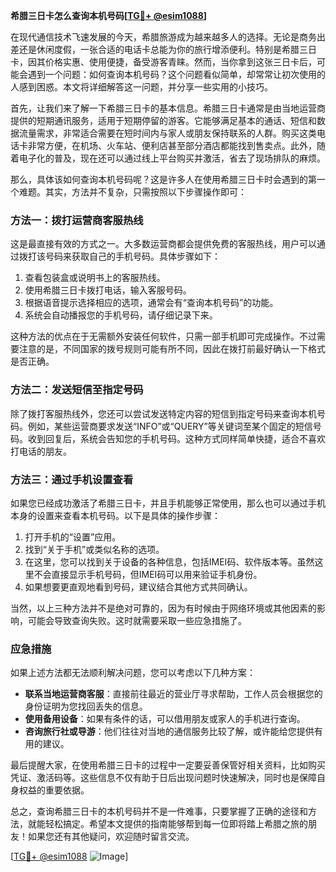 **希腊三日卡怎么查询本机号码[[TG💪+ @esim1088](https://t.me/s/esim1088)]**

在现代通信技术飞速发展的今天，希腊旅游成为越来越多人的选择。无论是商务出差还是休闲度假，一张合适的电话卡总能为你的旅行增添便利。特别是希腊三日卡，因其价格实惠、使用便捷，备受游客青睐。然而，当你拿到这张三日卡后，可能会遇到一个问题：如何查询本机号码？这个问题看似简单，却常常让初次使用的人感到困惑。本文将详细解答这一问题，并分享一些实用的小技巧。

首先，让我们来了解一下希腊三日卡的基本信息。希腊三日卡通常是由当地运营商提供的短期通讯服务，适用于短期停留的游客。它能够满足基本的通话、短信和数据流量需求，非常适合需要在短时间内与家人或朋友保持联系的人群。购买这类电话卡非常方便，在机场、火车站、便利店甚至部分酒店都能找到售卖点。此外，随着电子化的普及，现在还可以通过线上平台购买并激活，省去了现场排队的麻烦。

那么，具体该如何查询本机号码呢？这是许多人在使用希腊三日卡时会遇到的第一个难题。其实，方法并不复杂，只需按照以下步骤操作即可：

### 方法一：拨打运营商客服热线
这是最直接有效的方式之一。大多数运营商都会提供免费的客服热线，用户可以通过拨打该号码来获取自己的手机号码。具体步骤如下：
1. 查看包装盒或说明书上的客服热线。
2. 使用希腊三日卡拨打电话，输入客服号码。
3. 根据语音提示选择相应的选项，通常会有“查询本机号码”的功能。
4. 系统会自动播报您的手机号码，请仔细记录下来。

这种方法的优点在于无需额外安装任何软件，只需一部手机即可完成操作。不过需要注意的是，不同国家的拨号规则可能有所不同，因此在拨打前最好确认一下格式是否正确。

### 方法二：发送短信至指定号码
除了拨打客服热线外，您还可以尝试发送特定内容的短信到指定号码来查询本机号码。例如，某些运营商要求发送“INFO”或“QUERY”等关键词至某个固定的短信号码。收到回复后，系统会告知您的手机号码。这种方式同样简单快捷，适合不喜欢打电话的朋友。

### 方法三：通过手机设置查看
如果您已经成功激活了希腊三日卡，并且手机能够正常使用，那么也可以通过手机本身的设置来查看本机号码。以下是具体的操作步骤：
1. 打开手机的“设置”应用。
2. 找到“关于手机”或类似名称的选项。
3. 在这里，您可以找到关于设备的各种信息，包括IMEI码、软件版本等。虽然这里不会直接显示手机号码，但IMEI码可以用来验证手机身份。
4. 如果想要更直观地看到号码，建议结合其他方式共同确认。

当然，以上三种方法并不是绝对可靠的，因为有时候由于网络环境或其他因素的影响，可能会导致查询失败。这时就需要采取一些应急措施了。

### 应急措施
如果上述方法都无法顺利解决问题，您可以考虑以下几种方案：
- **联系当地运营商客服**：直接前往最近的营业厅寻求帮助，工作人员会根据您的身份证明为您找回丢失的信息。
- **使用备用设备**：如果有条件的话，可以借用朋友或家人的手机进行查询。
- **咨询旅行社或导游**：他们往往对当地的通信服务比较了解，或许能给您提供有用的建议。

最后提醒大家，在使用希腊三日卡的过程中一定要妥善保管好相关资料，比如购买凭证、激活码等。这些信息不仅有助于日后出现问题时快速解决，同时也是保障自身权益的重要依据。

总之，查询希腊三日卡的本机号码并不是一件难事，只要掌握了正确的途径和方法，就能轻松搞定。希望本文提供的指南能够帮到每一位即将踏上希腊之旅的朋友！如果您还有其他疑问，欢迎随时留言交流。

[[TG💪+ @esim1088](https://t.me/s/esim1088) ![Image](https://i.postimg.cc/4NQfJmqS/Snipaste-2025-05-13-00-14-12.png)]